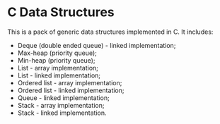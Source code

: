 # C Data Structures

This is a pack of generic data structures implemented in C. It includes:

- Deque (double ended queue) - linked implementation;
- Max-heap (priority queue);
- Min-heap (priority queue);
- List - array implementation;
- List - linked implementation;
- Ordered list - array implementation;
- Ordered list - linked implementation;
- Queue - linked implementation;
- Stack - array implementation;
- Stack - linked implementation.